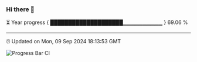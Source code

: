 ### Hi there 👋

⏳ Year progress { ████████████████████▁▁▁▁▁▁▁▁▁▁ } 69.06 %

---

⏰ Updated on Mon, 09 Sep 2024 18:13:53 GMT

![Progress Bar CI](https://github.com/code-lakshay/GitHub-Actions-Demo/workflows/Progress%20Bar%20CI/badge.svg)
